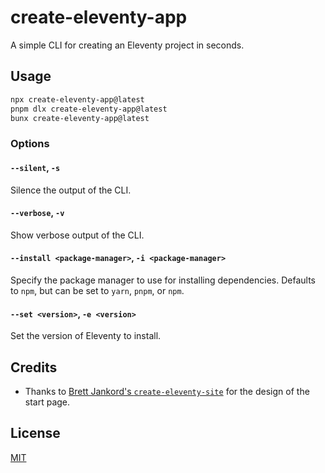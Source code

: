 # create-eleventy-app

A simple CLI for creating an Eleventy project in seconds.

## Usage

```sh
npx create-eleventy-app@latest
pnpm dlx create-eleventy-app@latest
bunx create-eleventy-app@latest
```

### Options

#### `--silent`, `-s`

Silence the output of the CLI.

#### `--verbose`, `-v`

Show verbose output of the CLI.

#### `--install <package-manager>`, `-i <package-manager>`

Specify the package manager to use for installing dependencies. Defaults to `npm`, but can be set to `yarn`, `pnpm`, or `npm`.

#### `--set <version>`, `-e <version>`

Set the version of Eleventy to install.

## Credits

- Thanks to [Brett Jankord's `create-eleventy-site`](https://github.com/bjankord/create-eleventy-site) for the design of the start page.

## License

[MIT](./LICENSE)
